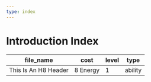 ```yaml
---
type: index
---
```


# Introduction Index

| file_name            | cost     | level | type    |
| -------------------- | -------- | ----- | ------- |
| This Is An H8 Header | 8 Energy | 1     | ability |
